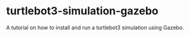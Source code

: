 # turtlebot3-simulation-gazebo
A tutorial on how to install and run a turtlebot3 simulation using Gazebo.

